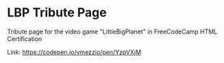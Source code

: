 # LBP Tribute Page
Tribute page for the video game "LittleBigPlanet" in FreeCodeCamp HTML Certification

Link: https://codepen.io/vmezzio/pen/YzpVXjM
